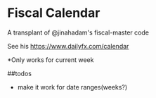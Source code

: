# Fiscal Calendar

A transplant of @jinahadam's fiscal-master code

See his https://www.dailyfx.com/calendar

*Only works for current week

##todos

- make it work for date ranges(weeks?)
